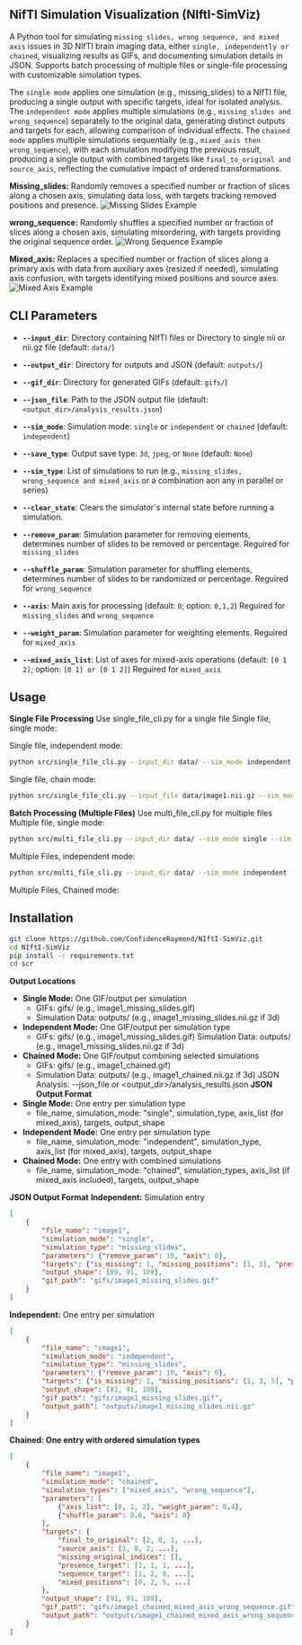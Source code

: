 

##  NifTI Simulation Visualization (NIftI-SimViz)
A Python tool for simulating `missing slides, wrong sequence, and mixed axis` issues in 3D NIfTI brain imaging data, either `single, independently or chained`, visualizing results as GIFs, and documenting simulation details in JSON. Supports batch processing of multiple files or single-file processing with customizable simulation types.

The `single mode` applies one simulation (e.g., missing_slides) to a NIfTI file, producing a single output with specific targets, ideal for isolated analysis. The `independent mode` applies multiple simulations (e.g., `missing_slides and wrong_sequence`) separately to the original data, generating distinct outputs and targets for each, allowing comparison of individual effects. The `chained mode` applies multiple simulations sequentially (e.g., `mixed_axis then wrong_sequence`), with each simulation modifying the previous result, producing a single output with combined targets like `final_to_original and source_axis`, reflecting the cumulative impact of ordered transformations.

**Missing_slides:** Randomly removes a specified number or fraction of slices along a chosen axis, simulating data loss, with targets tracking removed positions and presence. ![Missing Slides Example](https://github.com/ConfidenceRaymond/NIftI-SimViz/blob/main/Sample_Data/snippet.jpg)

**wrong_sequence:** Randomly shuffles a specified number or fraction of slices along a chosen axis, simulating misordering, with targets providing the original sequence order. ![Wrong Sequence Example](https://github.com/ConfidenceRaymond/NIftI-SimViz/blob/main/Sample_Data/snippet_ws.jpg)

**Mixed_axis:** Replaces a specified number or fraction of slices along a primary axis with data from auxiliary axes (resized if needed), simulating axis confusion, with targets identifying mixed positions and source axes. ![Mixed Axis Example](https://github.com/ConfidenceRaymond/NIftI-SimViz/blob/main/Sample_Data/snippet_ma.jpg)




##  CLI Parameters

* **`--input_dir`**: Directory containing NIfTI files or Directory to single nii or nii.gz file (default: `data/`)
* **`--output_dir`**: Directory for outputs and JSON (default: `outputs/`)
* **`--gif_dir`**: Directory for generated GIFs (default: `gifs/`)
* **`--json_file`**: Path to the JSON output file (default: `<output_dir>/analysis_results.json`)
* **`--sim_mode`**: Simulation mode: `single` or `independent` or `chained` (default: `independent`)
* **`--save_type`**: Output save type: `3d`, `jpeg`, or `None` (default: `None`)
* **`--sim_type`**: List of simulations to run (e.g., `missing_slides, wrong_sequence and mixed_axis` or a combination aon any in parallel or series) 
* **`--clear_state`**: Clears the simulator's internal state before running a simulation.

* **`--remove_param`**: Simulation parameter for removing elements, determines number of slides to be removed or percentage. Reguired for `missing_slides`
* **`--shuffle_param`**: Simulation parameter for shuffling elements, determines number of slides to be randomized or percentage. Reguired for `wrong_sequence`
* **`--axis`**: Main axis for processing (default: `0`; option: `0,1,2`) Reguired for `missing_slides` and `wrong_sequence`
* **`--weight_param`**: Simulation parameter for weighting elements. Reguired for `mixed_axis`
* **`--mixed_axis_list`**: List of axes for mixed-axis operations (default: `[0 1 2]`; option: `[0 1] or [0 1 2]`) Reguired for `mixed_axis`



##  Usage
**Single File Processing**
Use single_file_cli.py for a single file
Single file, single mode:

Single file, independent mode:
```bash
python src/single_file_cli.py --input_dir data/ --sim_mode independent --sim_type wrong_sequence mixed_axis --shuffle_param 0.7 --weight_param 0.4
```

Single file, chain mode:
```bash
python src/single_file_cli.py --input_file data/image1.nii.gz --sim_mode chained --sim_type mixed_axis wrong_sequence --weight_param 0.4 --shuffle_param 0.6
```

**Batch Processing (Multiple Files)**
Use multi_file_cli.py for multiple files
Multiple file, single mode:
```bash
python src/multi_file_cli.py --input_dir data/ --sim_mode single --sim_type wrong_sequence --shuffle_param 0.7
```

Multiple Files, independent mode:
```bash
python src/multi_file_cli.py --input_dir data/ --sim_mode independent --sim_type missing_slides mixed_axis --remove_param 8 --weight_param 0.4
```

Multiple Files, Chained mode:

## Installation
```bash
git clone https://github.com/ConfidenceRaymond/NIftI-SimViz.git
cd NIftI-SimViz
pip install -r requirements.txt
cd scr
```


**Output Locations**
* **Single Mode:** One GIF/output per simulation
    * GIFs: gifs/ (e.g., image1_missing_slides.gif)
    * Simulation Data: outputs/ (e.g., image1_missing_slides.nii.gz if 3d)
* **Independent Mode:** One GIF/output per simulation type
    * GIFs: gifs/ (e.g., image1_missing_slides.gif)
Simulation Data: outputs/ (e.g., image1_missing_slides.nii.gz if 3d)
* **Chained Mode:** One GIF/output combining selected simulations
    * GIFs: gifs/ (e.g., image1_chained.gif)
    * Simulation Data: outputs/ (e.g., image1_chained.nii.gz if 3d)
JSON Analysis: --json_file or <output_dir>/analysis_results.json
**JSON Output Format**
* **Single Mode:** One entry per simulation type
    * file_name, simulation_mode: "single", simulation_type, axis_list (for mixed_axis), targets, output_shape
* **Independent Mode:** One entry per simulation type
    * file_name, simulation_mode: "independent", simulation_type, axis_list (for mixed_axis), targets, output_shape
* **Chained Mode:** One entry with combined simulations
    * file_name, simulation_mode: "chained", simulation_types, axis_list (if mixed_axis included), targets, output_shape


**JSON Output Format**
**Independent:** Simulation entry
```json
[
    {
        "file_name": "image1",
        "simulation_mode": "single",
        "simulation_type": "missing_slides",
        "parameters": {"remove_param": 10, "axis": 0},
        "targets": {"is_missing": 1, "missing_positions": [1, 3], "presence_target": [1, 0, 1, ...], "sequence_target": [0, 2, ...]},
        "output_shape": [89, 91, 109],
        "gif_path": "gifs/image1_missing_slides.gif"
    }
]
```

**Independent:** One entry per simulation
```json
[
    {
        "file_name": "image1",
        "simulation_mode": "independent",
        "simulation_type": "missing_slides",
        "parameters": {"remove_param": 10, "axis": 0},
        "targets": {"is_missing": 1, "missing_positions": [1, 3, 5], "presence_target": [1, 0, 1, ...], "sequence_target": [0, 2, 4, ...]},
        "output_shape": [81, 91, 109],
        "gif_path": "gifs/image1_missing_slides.gif",
        "output_path": "outputs/image1_missing_slides.nii.gz"
    }
]
```

**Chained: One entry with ordered simulation types**
```json
[
    {
        "file_name": "image1",
        "simulation_mode": "chained",
        "simulation_types": ["mixed_axis", "wrong_sequence"],
        "parameters": [
            {"axis_list": [0, 1, 2], "weight_param": 0.4},
            {"shuffle_param": 0.6, "axis": 0}
        ],
        "targets": {
            "final_to_original": [2, 0, 1, ...],
            "source_axis": [1, 0, 2, ...],
            "missing_original_indices": [],
            "presence_target": [1, 1, 1, ...],
            "sequence_target": [1, 2, 0, ...],
            "mixed_positions": [0, 2, 5, ...]
        },
        "output_shape": [91, 91, 109],
        "gif_path": "gifs/image1_chained_mixed_axis_wrong_sequence.gif",
        "output_path": "outputs/image1_chained_mixed_axis_wrong_sequence.nii.gz"
    }
]
```